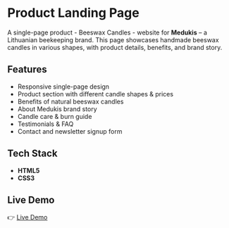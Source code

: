 # Product Landing Page

A single-page product - Beeswax Candles - website for **Medukis** – a Lithuanian beekeeping brand.
This page showcases handmade beeswax candles in various shapes, with product details, benefits, and brand story.

## Features
- Responsive single-page design
- Product section with different candle shapes & prices
- Benefits of natural beeswax candles
- About Medukis brand story
- Candle care & burn guide
- Testimonials & FAQ
- Contact and newsletter signup form

## Tech Stack
- **HTML5**
- **CSS3** 

##  Live Demo
👉 [Live Demo](https://vaitukaityte20.github.io/Product-Landing/)
